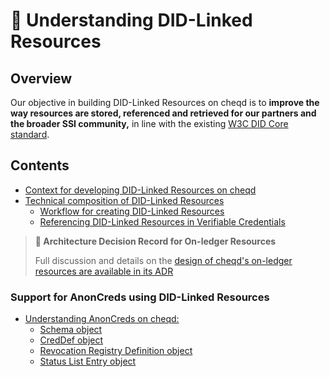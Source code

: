 # 🔗 Understanding DID-Linked Resources

## Overview

Our objective in building DID-Linked Resources on cheqd is to **improve the way resources are stored, referenced and retrieved for our partners and the broader SSI community,** in line with the existing [W3C DID Core standard](https://www.w3.org/TR/did-core/).

## Contents

* [Context for developing DID-Linked Resources on cheqd](context-for-developing-did-linked-resources.md)
* [Technical composition of DID-Linked Resources](technical-composition-of-did-linked-resources/)
  * [Workflow for creating DID-Linked Resources](technical-composition-of-did-linked-resources/creating-a-resource.md)
  * [Referencing DID-Linked Resources in Verifiable Credentials](technical-composition-of-did-linked-resources/referencing-did-linked-resources-in-vcs.md)

> **📝 Architecture Decision Record for On-ledger Resources**
>
> Full discussion and details on the [design of cheqd's on-ledger resources are available in its ADR](../../architecture/adr-list/adr-002-did-linked-resources.md)

### Support for AnonCreds using DID-Linked Resources

* [Understanding AnonCreds on cheqd:](../using-on-ledger-resources-to-support-anoncreds/)
  * [Schema object](../using-on-ledger-resources-to-support-anoncreds/schema-object.md)
  * [CredDef object](../using-on-ledger-resources-to-support-anoncreds/creddef-object.md)
  * [Revocation Registry Definition object](../using-on-ledger-resources-to-support-anoncreds/revocation-registry-definition-object.md)
  * [Status List Entry object](../using-on-ledger-resources-to-support-anoncreds/revocation-registry-entry-object.md)
